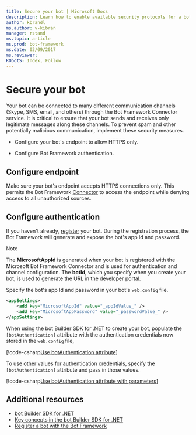 ```yaml
---
title: Secure your bot | Microsoft Docs
description: Learn how to enable available security protocols for a bot built with the bot Builder SDK for .NET.
author: kbrandl
ms.author: v-kibran
manager: rstand
ms.topic: article
ms.prod: bot-framework
ms.date: 03/09/2017
ms.reviewer:
RObotS: Index, Follow
---
```


# Secure your bot

Your bot can be connected to many different communication channels (Skype, SMS, email, and others) through the Bot Framework Connector service. It is critical to ensure that your bot sends and receives only legitimate messages along these channels. To prevent spam and other potentially malicious communication, implement these security measures.

* Configure your bot's endpoint to allow HTTPS only. 

* Configure Bot Framework authentication.

## Configure endpoint

Make sure your bot's endpoint accepts HTTPS connections only. This permits the Bot Framework [Connector](~/dotnet/bot-builder-dotnet-concepts.md#connector) to access the endpoint while denying access to all unauthorized sources.

## Configure authentication

 If you haven't already, [register](~/portal-register-bot.md) your bot. During the registration process, the Bot Framework will generate and expose the bot's app Id and password.

 >[!NOTE]
 > The **MicrosoftAppId** is generated when your bot is registered with the Microsoft 
 > Bot Framework Connector and is used for authentication and channel configuration.
 > The **botId**, which you specify when you create your bot, is used to generate the URL
 > in the developer portal.
 
Specify the bot's app Id and password in your bot's `web.config` file.

```xml
<appSettings>
    <add key="MicrosoftAppId" value="_appIdValue_" />
    <add key="MicrosoftAppPassword" value="_passwordValue_" />
</appSettings>
```
When using the bot Builder SDK for .NET to create your bot, populate the `[botAuthentication]` attribute with the authentication credentials now stored in the `web.config` file, 

[!code-csharp[Use botAuthentication attribute](~/includes/code/dotnet-security.cs#attribute1)]

To use other values for authentication credentials, specify the `[botAuthentication]` attribute and pass in those values.

[!code-csharp[Use botAuthentication attribute with parameters](~/includes/code/dotnet-security.cs#attribute2)]

## Additional resources

- [bot Builder SDK for .NET](~/dotnet/index.md)
- [Key concepts in the bot Builder SDK for .NET](~/dotnet/bot-builder-dotnet-concepts.md)
- [Register a bot with the Bot Framework](~/portal-register-bot.md)